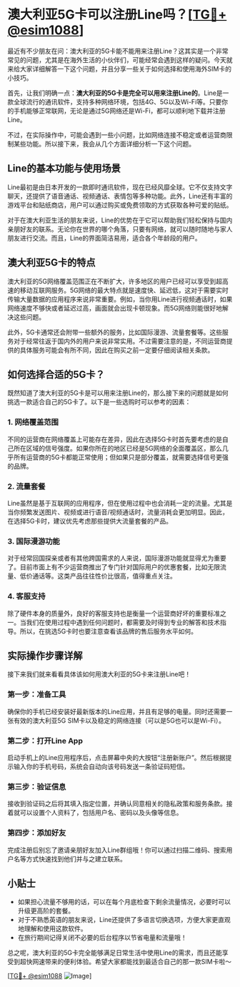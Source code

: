 # 澳大利亚5G卡可以注册Line吗？[[TG💪+ @esim1088](https://t.me/s/esim1088)]

最近有不少朋友在问：澳大利亚的5G卡能不能用来注册Line？这其实是一个非常常见的问题，尤其是在海外生活的小伙伴们，可能经常会遇到这样的疑问。今天就来给大家详细解答一下这个问题，并且分享一些关于如何选择和使用海外SIM卡的小技巧。

首先，让我们明确一点：**澳大利亚的5G卡是完全可以用来注册Line的**。Line是一款全球流行的通讯软件，支持多种网络环境，包括4G、5G以及Wi-Fi等。只要你的手机能够正常联网，无论是通过5G网络还是Wi-Fi，都可以顺利地下载并注册Line。

不过，在实际操作中，可能会遇到一些小问题，比如网络连接不稳定或者运营商限制某些功能。所以接下来，我会从几个方面详细分析一下这个问题。

## Line的基本功能与使用场景

Line最初是由日本开发的一款即时通讯软件，现在已经风靡全球。它不仅支持文字聊天，还提供了语音通话、视频通话、表情包等多种功能。此外，Line还有丰富的游戏平台和贴纸商店，用户可以通过购买或免费领取的方式获取各种可爱的贴纸。

对于在澳大利亚生活的朋友来说，Line的优势在于它可以帮助我们轻松保持与国内亲朋好友的联系。无论你在世界的哪个角落，只要有网络，就可以随时随地与家人朋友进行交流。而且，Line的界面简洁易用，适合各个年龄段的用户。

## 澳大利亚5G卡的特点

澳大利亚的5G网络覆盖范围正在不断扩大，许多地区的用户已经可以享受到超高速的移动互联网服务。5G网络的最大特点就是速度快、延迟低，这对于需要实时传输大量数据的应用程序来说非常重要。例如，当你用Line进行视频通话时，如果网络速度不够快或者延迟过高，画面就会出现卡顿现象。而5G网络则能很好地解决这些问题。

此外，5G卡通常还会附带一些额外的服务，比如国际漫游、流量套餐等。这些服务对于经常往返于国内外的用户来说非常实用。不过需要注意的是，不同运营商提供的具体服务可能会有所不同，因此在购买之前一定要仔细阅读相关条款。

## 如何选择合适的5G卡？

既然知道了澳大利亚的5G卡是可以用来注册Line的，那么接下来的问题就是如何挑选一款适合自己的5G卡了。以下是一些选购时可以参考的因素：

### 1. 网络覆盖范围
不同的运营商在网络覆盖上可能存在差异，因此在选择5G卡时首先要考虑的是自己所在区域的信号强度。如果你所在的地区已经是5G网络的全面覆盖区，那么几乎所有运营商的5G卡都能正常使用；但如果只是部分覆盖，就需要选择信号更强的品牌。

### 2. 流量套餐
Line虽然是基于互联网的应用程序，但在使用过程中也会消耗一定的流量。尤其是当你频繁发送图片、视频或进行语音/视频通话时，流量消耗会更加明显。因此，在选择5G卡时，建议优先考虑那些提供大流量套餐的产品。

### 3. 国际漫游功能
对于经常回国探亲或者有其他跨国需求的人来说，国际漫游功能就显得尤为重要了。目前市面上有不少运营商推出了专门针对国际用户的优惠套餐，比如无限流量、低价通话等。这类产品往往性价比很高，值得重点关注。

### 4. 客服支持
除了硬件本身的质量外，良好的客服支持也是衡量一个运营商好坏的重要标准之一。当我们在使用过程中遇到任何问题时，都需要及时得到专业的解答和技术指导。所以，在挑选5G卡时也要注意查看该品牌的售后服务水平如何。

## 实际操作步骤详解

接下来我们就来看看具体该如何用澳大利亚的5G卡来注册Line吧！

### 第一步：准备工具
确保你的手机已经安装好最新版本的Line应用，并且有足够的电量。同时还需要一张有效的澳大利亚5G SIM卡以及稳定的网络连接（可以是5G也可以是Wi-Fi）。

### 第二步：打开Line App
启动手机上的Line应用程序后，点击屏幕中央的大按钮“注册新账户”。然后根据提示输入你的手机号码，系统会自动向该号码发送一条验证码短信。

### 第三步：验证信息
接收到验证码之后将其填入指定位置，并确认同意相关的隐私政策和服务条款。接着就可以设置个人资料了，包括用户名、密码以及头像等信息。

### 第四步：添加好友
完成注册后别忘了邀请亲朋好友加入Line群组哦！你可以通过扫描二维码、搜索用户名等方式快速找到他们并与之建立联系。

## 小贴士
- 如果担心流量不够用的话，可以在每个月底检查下剩余流量情况，必要时可以升级更高阶的套餐。
- 对于不熟悉英语的朋友来说，Line还提供了多语言切换选项，方便大家更直观地理解和使用这款软件。
- 在旅行期间记得关闭不必要的后台程序以节省电量和流量哦！

总之呢，澳大利亚的5G卡完全能够满足日常生活中使用Line的需求，而且还能享受到超快网速带来的便利体验。希望大家都能找到最适合自己的那一款SIM卡啦～

[[TG💪+ @esim1088](https://t.me/s/esim1088) ![Image](https://i.postimg.cc/4NQfJmqS/Snipaste-2025-05-13-00-14-12.png)]